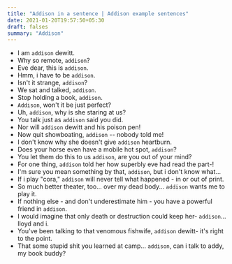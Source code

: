 ```yaml
---
title: "Addison in a sentence | Addison example sentences"
date: 2021-01-20T19:57:50+05:30
draft: falses
summary: "Addison"
---
```

- I am `addison` dewitt.
- Why so remote, `addison`?
- Eve dear, this is `addison`.
- Hmm, i have to be `addison`.
- Isn't it strange, `addison`?
- We sat and talked, `addison`.
- Stop holding a book, `addison`.
- `Addison`, won't it be just perfect?
- Uh, `addison`, why is she staring at us?
- You talk just as `addison` said you did.
- Nor will `addison` dewitt and his poison pen!
- Now quit showboating, `addison` -- nobody told me!
- I don't know why she doesn't give `addison` heartburn.
- Does your horse even have a mobile hot spot, `addison`?
- You let them do this to us `addison`, are you out of your mind?
- For one thing, `addison` told her how superbly eve had read the part-!
- I'm sure you mean something by that, `addison`, but i don't know what...
- If i play "cora," `addison` will never tell what happened - in or out of print.
- So much better theater, too... over my dead body... `addison` wants me to play it.
- If nothing else - and don't underestimate him - you have a powerful friend in `addison`.
- I would imagine that only death or destruction could keep her- `addison`... lloyd and i.
- You've been talking to that venomous fishwife, `addison` dewitt- it's right to the point.
- That some stupid shit you learned at camp... `addison`, can i talk to addy, my book buddy?
                 
